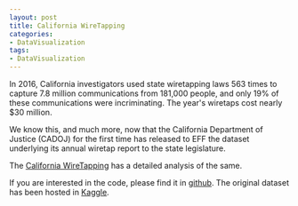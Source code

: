 ```yaml
---
layout: post
title: California WireTapping
categories: 
- DataVisualization
tags:
- DataVisualization
---
```

In 2016, California investigators used state wiretapping laws 563 times to capture 7.8 million communications from 181,000 people, and only 19% of these communications were incriminating. The year's wiretaps cost nearly $30 million.

We know this, and much more, now that the California Department of Justice (CADOJ) for the first time has released to EFF the dataset underlying its annual wiretap report to the state legislature.

The  <a href="{{ site.url2 }}/public/dataviz/EDAWireTapping.html">California WireTapping</a> has a detailed analysis of the same.

If you are interested in the code, please find it in [github](https://github.com/ambarishg/DataVizCaliforniaWireTapping). The original dataset has been hosted in [Kaggle](https://www.kaggle.com/anthonypino/melbourne-housing-market).